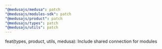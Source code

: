 ```yaml
---
"@medusajs/medusa": patch
"@medusajs/modules-sdk": patch
"@medusajs/product": patch
"@medusajs/types": patch
"@medusajs/utils": patch
---
```


feat(types, product, utils, medusa): Include shared connection for modules
